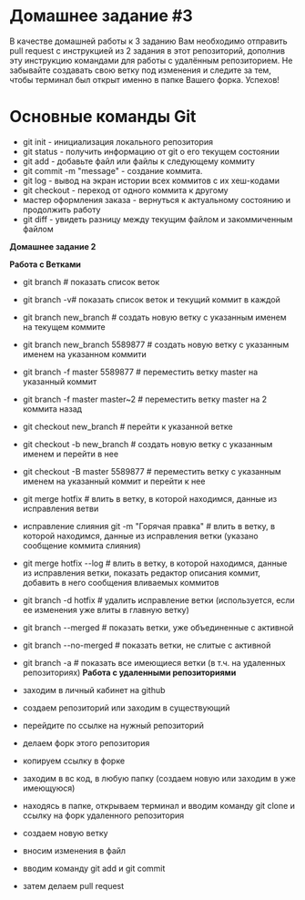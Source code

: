 # Домашнее задание #3

В качестве домашней работы к 3 заданию Вам необходимо отправить pull request с инструкцией из 2 задания в этот репозиторий, дополнив эту инструкцию командами для работы с удалённым репозиторием. Не забывайте создавать свою ветку под изменения и следите за тем, чтобы терминал был открыт именно в папке Вашего форка. Успехов!

# Основные команды Git
 - git init - инициализация локального репозитория
 - git status - получить информацию от git о его текущем состоянии
 - git add - добавьте файл или файлы к следующему коммиту
 - git commit -m "message" - создание коммита.
 - git log - вывод на экран истории всех коммитов с их хеш-кодами
 - git checkout - переход от одного коммита к другому
 - мастер оформления заказа - вернуться к актуальному состоянию и продолжить работу
 - git diff - увидеть разницу между текущим файлом и закоммиченным файлом
 
**Домашнее задание 2**

 **Работа с Ветками**

 - git branch # показать список веток
 - git branch -v# показать список веток и текущий коммит в каждой
 - git branch new_branch # создать новую ветку с указанным именем на текущем коммите
 - git branch new_branch 5589877 # создать новую ветку с указанным именем на указанном коммити
 - git branch -f master 5589877 # переместить ветку master на указанный коммит
 - git branch -f master master~2 # переместить ветку master на 2 коммита назад
 - git checkout new_branch # перейти к указанной ветке
 - git checkout -b new_branch # создать новую ветку с указанным именем и перейти в нее
 - git checkout -B master 5589877 # переместить ветку с указанным именем на указанный коммит и перейти к нее
 - git merge hotfix # влить в ветку, в которой находимся, данные из исправления ветви
 - исправление слияния git -m "Горячая правка" # влить в ветку, в которой находимся, данные из исправления ветки (указано сообщение коммита слияния)
 - git merge hotfix --log # влить в ветку, в которой находимся, данные из исправления ветки, показать редактор описания коммит, добавить в него сообщения вливаемых коммитов
 - git branch -d hotfix # удалить исправление ветки (используется, если ее изменения уже влиты в главную ветку)
 - git branch --merged # показать ветки, уже объединенные с активной
 - git branch --no-merged # показать ветки, не слитые с активной
 - git branch -a # показать все имеющиеся ветки (в т.ч. на удаленных репозиториях)
 **Работа с удаленными репозиториями**

 - заходим в личный кабинет на github
 - создаем репозиторий или заходим в существующий
 - перейдите по ссылке на нужный репозиторий
 - делаем форк этого репозитория
 - копируем ссылку в форке
 - заходим в вс код, в любую папку (создаем новую или заходим в уже имеющуюся)
 - находясь в папке, открываем терминал и вводим команду git clone и ссылку на форк удаленного репозитория
 - создаем новую ветку
 - вносим изменения в файл
 - вводим команду git add и git commit
 - затем делаем pull request
 